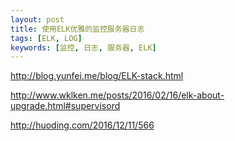 ```yaml
---
layout: post
title: 使用ELK优雅的监控服务器日志
tags: [ELK, LOG]
keywords: [监控, 日志, 服务器, ELK]
---
```


http://blog.yunfei.me/blog/ELK-stack.html

http://www.wklken.me/posts/2016/02/16/elk-about-upgrade.html#supervisord

http://huoding.com/2016/12/11/566